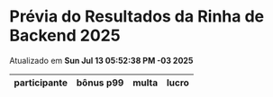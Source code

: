 # Prévia do Resultados da Rinha de Backend 2025
Atualizado em **Sun Jul 13 05:52:38 PM -03 2025**


| participante | bônus p99 | multa | lucro |
| -- | -- | -- | -- |
